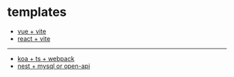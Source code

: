 # templates

- [vue + vite](https://github.com/Lmmmmmm-bb/vite-vue-starter)
- [react + vite](https://github.com/Lmmmmmm-bb/vite-react-starter)

---

- [koa + ts + webpack](https://github.com/Lmmmmmm-bb/koa-ts-webpack)
- [nest + mysql or open-api](https://github.com/Lmmmmmm-bb/nest-starter)
